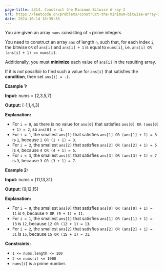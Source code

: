 ```yaml
---
page-title: 3314. Construct the Minimum Bitwise Array I
url: https://leetcode.cn/problems/construct-the-minimum-bitwise-array-i/description/
date: 2024-10-14 18:39:33
---
```

You are given an array `nums` consisting of `n` prime integers.

You need to construct an array `ans` of length `n`, such that, for each index `i`, the bitwise `OR` of `ans[i]` and `ans[i] + 1` is equal to `nums[i]`, i.e. `ans[i] OR (ans[i] + 1) == nums[i]`.

Additionally, you must **minimize** each value of `ans[i]` in the resulting array.

If it is *not possible* to find such a value for `ans[i]` that satisfies the **condition**, then set `ans[i] = -1`.

**Example 1:**

**Input:** nums = \[2,3,5,7\]

**Output:** \[-1,1,4,3\]

**Explanation:**

-   For `i = 0`, as there is no value for `ans[0]` that satisfies `ans[0] OR (ans[0] + 1) = 2`, so `ans[0] = -1`.
-   For `i = 1`, the smallest `ans[1]` that satisfies `ans[1] OR (ans[1] + 1) = 3` is `1`, because `1 OR (1 + 1) = 3`.
-   For `i = 2`, the smallest `ans[2]` that satisfies `ans[2] OR (ans[2] + 1) = 5` is `4`, because `4 OR (4 + 1) = 5`.
-   For `i = 3`, the smallest `ans[3]` that satisfies `ans[3] OR (ans[3] + 1) = 7` is `3`, because `3 OR (3 + 1) = 7`.

**Example 2:**

**Input:** nums = \[11,13,31\]

**Output:** \[9,12,15\]

**Explanation:**

-   For `i = 0`, the smallest `ans[0]` that satisfies `ans[0] OR (ans[0] + 1) = 11` is `9`, because `9 OR (9 + 1) = 11`.
-   For `i = 1`, the smallest `ans[1]` that satisfies `ans[1] OR (ans[1] + 1) = 13` is `12`, because `12 OR (12 + 1) = 13`.
-   For `i = 2`, the smallest `ans[2]` that satisfies `ans[2] OR (ans[2] + 1) = 31` is `15`, because `15 OR (15 + 1) = 31`.

**Constraints:**

-   `1 <= nums.length <= 100`
-   `2 <= nums[i] <= 1000`
-   `nums[i]` is a prime number.